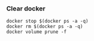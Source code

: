 ### Clear docker 
`docker stop $(docker ps -a -q)`\
`docker rm $(docker ps -a -q)`\
`docker volume prune -f`